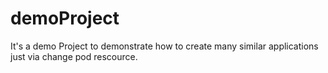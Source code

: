demoProject
===========

It's a demo Project to demonstrate how to create many similar applications just via change pod rescource.

